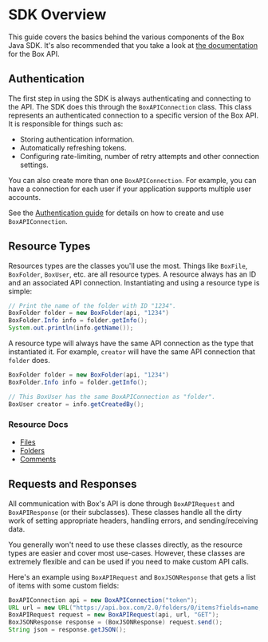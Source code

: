 SDK Overview
============

This guide covers the basics behind the various components of the Box Java SDK.
It's also recommended that you take a look at [the
documentation](https://developers.box.com/docs/) for the Box API.

Authentication
--------------

The first step in using the SDK is always authenticating and connecting to the
API. The SDK does this through the `BoxAPIConnection` class. This class
represents an authenticated connection to a specific version of the Box API. It
is responsible for things such as:

* Storing authentication information.
* Automatically refreshing tokens.
* Configuring rate-limiting, number of retry attempts and other connection
  settings.

You can also create more than one `BoxAPIConnection`. For example, you can have
a connection for each user if your application supports multiple user accounts.

See the [Authentication guide](authentication.md) for details on how to create
and use `BoxAPIConnection`.

Resource Types
--------------

Resources types are the classes you'll use the most. Things like `BoxFile`,
`BoxFolder`, `BoxUser`, etc. are all resource types. A resource always has an ID
and an associated API connection. Instantiating and using a resource type is
simple:

```java
// Print the name of the folder with ID "1234".
BoxFolder folder = new BoxFolder(api, "1234")
BoxFolder.Info info = folder.getInfo();
System.out.println(info.getName());
```

A resource type will always have the same API connection as the type that
instantiated it. For example, `creator` will have the same API connection that
`folder` does.

```java
BoxFolder folder = new BoxFolder(api, "1234")
BoxFolder.Info info = folder.getInfo();

// This BoxUser has the same BoxAPIConnection as "folder".
BoxUser creator = info.getCreatedBy();
```

### Resource Docs

* [Files](types/files.md)
* [Folders](types/folders.md)
* [Comments](types/comments.md)

Requests and Responses
----------------------

All communication with Box's API is done through `BoxAPIRequest` and
`BoxAPIResponse` (or their subclasses). These classes handle all the dirty work
of setting appropriate headers, handling errors, and sending/receiving data.

You generally won't need to use these classes directly, as the resource types
are easier and cover most use-cases. However, these classes are extremely
flexible and can be used if you need to make custom API calls.

Here's an example using `BoxAPIRequest` and `BoxJSONResponse` that gets a list
of items with some custom fields:

```java
BoxAPIConnection api = new BoxAPIConnection("token");
URL url = new URL("https://api.box.com/2.0/folders/0/items?fields=name,created_at")
BoxAPIRequest request = new BoxAPIRequest(api, url, "GET");
BoxJSONResponse response = (BoxJSONResponse) request.send();
String json = response.getJSON();
```
